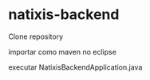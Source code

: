 # natixis-backend

Clone repository

importar como maven no eclipse

executar NatixisBackendApplication.java

